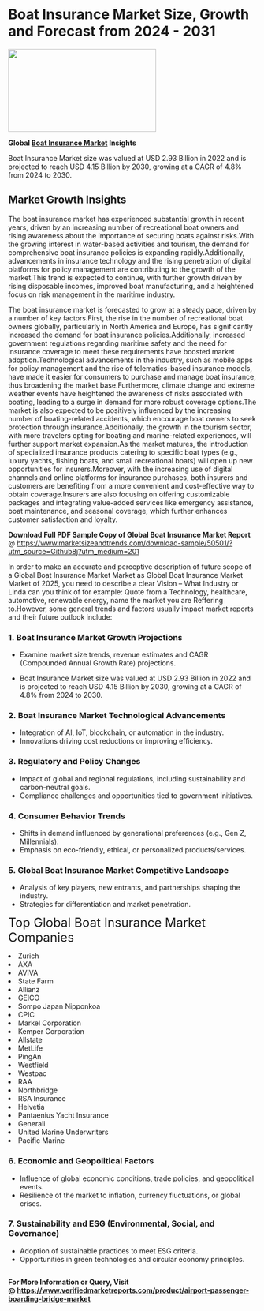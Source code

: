 <H1>Boat Insurance Market Size, Growth and Forecast from 2024 - 2031</H1><img class="aligncenter size-medium wp-image-584254" src="https://thirdeyenews.in/wp-content/uploads/2024/09/Global-Market-Research-300x168.jpeg" alt="" width="300" height="168" /><p><strong>Global&nbsp;<a href="https://www.marketsizeandtrends.com/download-sample/50501/?utm_source=Github8j?utm_medium=201">Boat Insurance Market</a> Insights</strong></p><p>Boat Insurance Market size was valued at USD 2.93 Billion in 2022 and is projected to reach USD 4.15 Billion by 2030, growing at a CAGR of 4.8% from 2024 to 2030.</p><p><h2>Market Growth Insights</h2> <p>The boat insurance market has experienced substantial growth in recent years, driven by an increasing number of recreational boat owners and rising awareness about the importance of securing boats against risks.With the growing interest in water-based activities and tourism, the demand for comprehensive boat insurance policies is expanding rapidly.Additionally, advancements in insurance technology and the rising penetration of digital platforms for policy management are contributing to the growth of the market.This trend is expected to continue, with further growth driven by rising disposable incomes, improved boat manufacturing, and a heightened focus on risk management in the maritime industry.</p> <p>The boat insurance market is forecasted to grow at a steady pace, driven by a number of key factors.First, the rise in the number of recreational boat owners globally, particularly in North America and Europe, has significantly increased the demand for boat insurance policies.Additionally, increased government regulations regarding maritime safety and the need for insurance coverage to meet these requirements have boosted market adoption.Technological advancements in the industry, such as mobile apps for policy management and the rise of telematics-based insurance models, have made it easier for consumers to purchase and manage boat insurance, thus broadening the market base.Furthermore, climate change and extreme weather events have heightened the awareness of risks associated with boating, leading to a surge in demand for more robust coverage options.The market is also expected to be positively influenced by the increasing number of boating-related accidents, which encourage boat owners to seek protection through insurance.Additionally, the growth in the tourism sector, with more travelers opting for boating and marine-related experiences, will further support market expansion.As the market matures, the introduction of specialized insurance products catering to specific boat types (e.g., luxury yachts, fishing boats, and small recreational boats) will open up new opportunities for insurers.Moreover, with the increasing use of digital channels and online platforms for insurance purchases, both insurers and customers are benefiting from a more convenient and cost-effective way to obtain coverage.Insurers are also focusing on offering customizable packages and integrating value-added services like emergency assistance, boat maintenance, and seasonal coverage, which further enhances customer satisfaction and loyalty.<p><span class=""><strong>Download Full PDF Sample Copy of Global Boat Insurance Market Report</strong> @ <a href="https://www.marketsizeandtrends.com/download-sample/50501/?utm_source=Github8j?utm_medium=201" target="_blank">https://www.marketsizeandtrends.com/download-sample/50501/?utm_source=Github8j?utm_medium=201</a></span></p><p>In order to make an accurate and perceptive description of future scope of a Global&nbsp;Boat Insurance Market Market as Global&nbsp;Boat Insurance Market Market of 2025, you need to describe a clear Vision &ndash; What Industry or Linda can you think of for example: Quote from a Technology, healthcare, automotive, renewable energy, name the market you are Reffering to.However, some general trends and factors usually impact market reports and their future outlook include:</p><h3>1.&nbsp;<strong>Boat Insurance Market Growth Projections</strong></h3><ul><li>Examine market size trends, revenue estimates and CAGR (Compounded Annual Growth Rate) projections.</li><li><p>Boat Insurance Market size was valued at USD 2.93 Billion in 2022 and is projected to reach USD 4.15 Billion by 2030, growing at a CAGR of 4.8% from 2024 to 2030.</p></li></ul><h3>2.&nbsp;<strong>Boat Insurance Market Technological Advancements</strong></h3><ul><li>Integration of AI, IoT, blockchain, or automation in the industry.</li><li>Innovations driving cost reductions or improving efficiency.</li></ul><h3>3.&nbsp;<strong>Regulatory and Policy Changes</strong></h3><ul><li>Impact of global and regional regulations, including sustainability and carbon-neutral goals.</li><li>Compliance challenges and opportunities tied to government initiatives.</li></ul><h3>4.&nbsp;<strong>Consumer Behavior Trends</strong></h3><ul><li>Shifts in demand influenced by generational preferences (e.g., Gen Z, Millennials).</li><li>Emphasis on eco-friendly, ethical, or personalized products/services.</li></ul><h3>5.&nbsp;<strong>Global Boat Insurance Market Competitive Landscape</strong></h3><ul><li>Analysis of key players, new entrants, and partnerships shaping the industry.</li><li>Strategies for differentiation and market penetration.</li></ul><p data-pm-slice="1 1 []"><span style="color: inherit; font-family: inherit; font-size: 25px;">Top Global Boat Insurance Market Companies</span></p><div class="" data-test-id=""><p><li>Zurich</li><li> AXA</li><li> AVIVA</li><li> State Farm</li><li> Allianz</li><li> GEICO</li><li> Sompo Japan Nipponkoa</li><li> CPIC</li><li> Markel Corporation</li><li> Kemper Corporation</li><li> Allstate</li><li> MetLife</li><li> PingAn</li><li> Westfield</li><li> Westpac</li><li> RAA</li><li> Northbridge</li><li> RSA Insurance</li><li> Helvetia</li><li> Pantaenius Yacht Insurance</li><li> Generali</li><li> United Marine Underwriters</li><li> Pacific Marine</li></p></div><h3>6.&nbsp;<strong>Economic and Geopolitical Factors</strong></h3><ul><li>Influence of global economic conditions, trade policies, and geopolitical events.</li><li>Resilience of the market to inflation, currency fluctuations, or global crises.</li></ul><h3>7.&nbsp;<strong>Sustainability and ESG (Environmental, Social, and Governance)</strong></h3><ul><li>Adoption of sustainable practices to meet ESG criteria.</li><li>Opportunities in green technologies and circular economy principles.</li></ul><h2><strong style="font-size: 14px;">For More Information or Query, Visit @&nbsp;</strong><a style="background-color: #ffffff; font-size: 14px;" href="https://www.marketsizeandtrends.com/report/boat-insurance-market/" target="_blank">https://www.verifiedmarketreports.com/product/airport-passenger-boarding-bridge-market</a></h2>